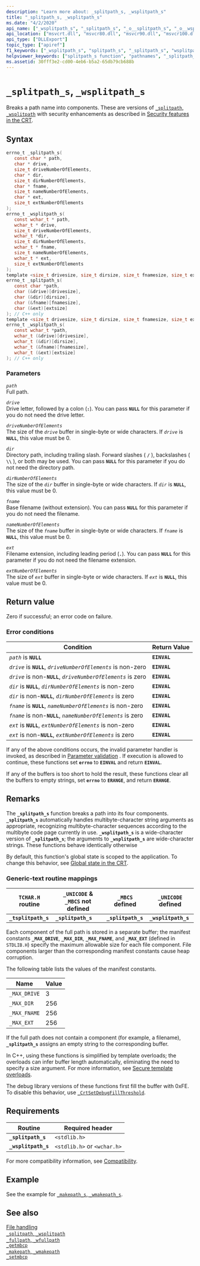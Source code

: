 ```yaml
---
description: "Learn more about: _splitpath_s, _wsplitpath_s"
title: "_splitpath_s, _wsplitpath_s"
ms.date: "4/2/2020"
api_name: ["_wsplitpath_s", "_splitpath_s", "_o__splitpath_s", "_o__wsplitpath_s"]
api_location: ["msvcrt.dll", "msvcr80.dll", "msvcr90.dll", "msvcr100.dll", "msvcr100_clr0400.dll", "msvcr110.dll", "msvcr110_clr0400.dll", "msvcr120.dll", "msvcr120_clr0400.dll", "ucrtbase.dll", "api-ms-win-crt-filesystem-l1-1-0.dll", "ntoskrnl.exe", "api-ms-win-crt-private-l1-1-0.dll"]
api_type: ["DLLExport"]
topic_type: ["apiref"]
f1_keywords: ["_wsplitpath_s", "splitpath_s", "_splitpath_s", "wsplitpath_s"]
helpviewer_keywords: ["splitpath_s function", "pathnames", "_splitpath_s function", "_wsplitpath_s function", "path names", "wsplitpath_s function"]
ms.assetid: 30fff3e2-cd00-4eb6-b5a2-65db79cb688b
---
```

# `_splitpath_s`, `_wsplitpath_s`

Breaks a path name into components. These are versions of [`_splitpath`, `_wsplitpath`](splitpath-wsplitpath.md) with security enhancements as described in [Security features in the CRT](../security-features-in-the-crt.md).

## Syntax

```C
errno_t _splitpath_s(
   const char * path,
   char * drive,
   size_t driveNumberOfElements,
   char * dir,
   size_t dirNumberOfElements,
   char * fname,
   size_t nameNumberOfElements,
   char * ext,
   size_t extNumberOfElements
);
errno_t _wsplitpath_s(
   const wchar_t * path,
   wchar_t * drive,
   size_t driveNumberOfElements,
   wchar_t *dir,
   size_t dirNumberOfElements,
   wchar_t * fname,
   size_t nameNumberOfElements,
   wchar_t * ext,
   size_t extNumberOfElements
);
template <size_t drivesize, size_t dirsize, size_t fnamesize, size_t extsize>
errno_t _splitpath_s(
   const char *path,
   char (&drive)[drivesize],
   char (&dir)[dirsize],
   char (&fname)[fnamesize],
   char (&ext)[extsize]
); // C++ only
template <size_t drivesize, size_t dirsize, size_t fnamesize, size_t extsize>
errno_t _wsplitpath_s(
   const wchar_t *path,
   wchar_t (&drive)[drivesize],
   wchar_t (&dir)[dirsize],
   wchar_t (&fname)[fnamesize],
   wchar_t (&ext)[extsize]
); // C++ only
```

### Parameters

*`path`*\
Full path.

*`drive`*\
Drive letter, followed by a colon (**`:`**). You can pass **`NULL`** for this parameter if you do not need the drive letter.

*`driveNumberOfElements`*\
The size of the *`drive`* buffer in single-byte or wide characters. If *`drive`* is **`NULL`**, this value must be 0.

*`dir`*\
Directory path, including trailing slash. Forward slashes ( **`/`** ), backslashes ( **`\\`** ), or both may be used. You can pass **`NULL`** for this parameter if you do not need the directory path.

*`dirNumberOfElements`*\
The size of the *`dir`* buffer in single-byte or wide characters. If *`dir`* is **`NULL`**, this value must be 0.

*`fname`*\
Base filename (without extension). You can pass **`NULL`** for this parameter if you do not need the filename.

*`nameNumberOfElements`*\
The size of the *`fname`* buffer in single-byte or wide characters. If *`fname`* is **`NULL`**, this value must be 0.

*`ext`*\
Filename extension, including leading period (**`.`**). You can pass **`NULL`** for this parameter if you do not need the filename extension.

*`extNumberOfElements`*\
The size of *`ext`* buffer in single-byte or wide characters. If *`ext`* is **`NULL`**, this value must be 0.

## Return value

Zero if successful; an error code on failure.

### Error conditions

|Condition|Return Value|
|---------------|------------------|
|*`path`* is **`NULL`**|**`EINVAL`**|
|*`drive`* is **`NULL`**, *`driveNumberOfElements`* is non-zero|**`EINVAL`**|
|*`drive`* is non-**`NULL`**, *`driveNumberOfElements`* is zero|**`EINVAL`**|
|*`dir`* is **`NULL`**, *`dirNumberOfElements`* is non-zero|**`EINVAL`**|
|*`dir`* is non-**`NULL`**, *`dirNumberOfElements`* is zero|**`EINVAL`**|
|*`fname`* is **`NULL`**, *`nameNumberOfElements`* is non-zero|**`EINVAL`**|
|*`fname`* is non-**`NULL`**, *`nameNumberOfElements`* is zero|**`EINVAL`**|
|*`ext`* is **`NULL`**, *`extNumberOfElements`* is non-zero|**`EINVAL`**|
|*`ext`* is non-**`NULL`**, *`extNumberOfElements`* is zero|**`EINVAL`**|

If any of the above conditions occurs, the invalid parameter handler is invoked, as described in [Parameter validation](../parameter-validation.md) . If execution is allowed to continue, these functions set **`errno`** to **`EINVAL`** and return **`EINVAL`**.

If any of the buffers is too short to hold the result, these functions clear all the buffers to empty strings, set **`errno`** to **`ERANGE`**, and return **`ERANGE`**.

## Remarks

The **`_splitpath_s`** function breaks a path into its four components. **`_splitpath_s`** automatically handles multibyte-character string arguments as appropriate, recognizing multibyte-character sequences according to the multibyte code page currently in use. **`_wsplitpath_s`** is a wide-character version of **`_splitpath_s`**; the arguments to **`_wsplitpath_s`** are wide-character strings. These functions behave identically otherwise

By default, this function's global state is scoped to the application. To change this behavior, see [Global state in the CRT](../global-state.md).

### Generic-text routine mappings

|`TCHAR.H` routine|`_UNICODE` & `_MBCS` not defined|`_MBCS` defined|`_UNICODE` defined|
|---------------------|------------------------------------|--------------------|-----------------------|
|**`_tsplitpath_s`**|**`_splitpath_s`**|**`_splitpath_s`**|**`_wsplitpath_s`**|

Each component of the full path is stored in a separate buffer; the manifest constants **`_MAX_DRIVE`**, **`_MAX_DIR`**, **`_MAX_FNAME`**, and **`_MAX_EXT`** (defined in `STDLIB.H`) specify the maximum allowable size for each file component. File components larger than the corresponding manifest constants cause heap corruption.

The following table lists the values of the manifest constants.

|Name|Value|
|----------|-----------|
|`_MAX_DRIVE`|3|
|`_MAX_DIR`|256|
|`_MAX_FNAME`|256|
|`_MAX_EXT`|256|

If the full path does not contain a component (for example, a filename), **`_splitpath_s`** assigns an empty string to the corresponding buffer.

In C++, using these functions is simplified by template overloads; the overloads can infer buffer length automatically, eliminating the need to specify a size argument. For more information, see [Secure template overloads](../secure-template-overloads.md).

The debug library versions of these functions first fill the buffer with 0xFE. To disable this behavior, use [`_CrtSetDebugFillThreshold`](crtsetdebugfillthreshold.md).

## Requirements

|Routine|Required header|
|-------------|---------------------|
|**`_splitpath_s`**|`<stdlib.h>`|
|**`_wsplitpath_s`**|`<stdlib.h>` or `<wchar.h>`|

For more compatibility information, see [Compatibility](../compatibility.md).

## Example

See the example for [`_makepath_s`, `_wmakepath_s`](makepath-s-wmakepath-s.md).

## See also

[File handling](../file-handling.md)\
[`_splitpath`, `_wsplitpath`](splitpath-wsplitpath.md)\
[`_fullpath`, `_wfullpath`](fullpath-wfullpath.md)\
[`_getmbcp`](getmbcp.md)\
[`_makepath`, `_wmakepath`](makepath-wmakepath.md)\
[`_setmbcp`](setmbcp.md)
